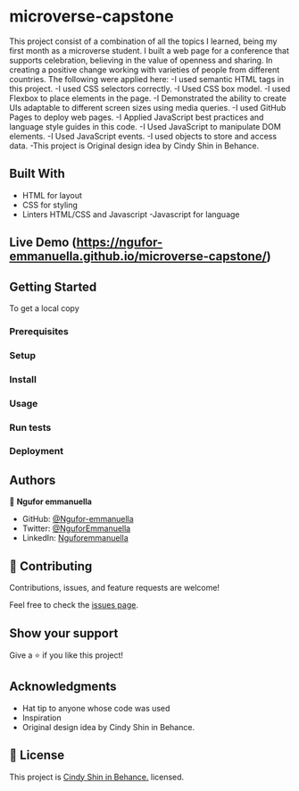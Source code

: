 # microverse-capstone
 This project consist of a combination of all the topics I learned, being my first month as a microverse student. I  built a web page for a conference that supports celebration, believing in the value of openness and sharing. In creating a positive change working with varieties of people from different countries. The following were applied here:
-I used semantic HTML tags in this project.
-I used CSS selectors correctly.
-I Used CSS box model.
-I used Flexbox to place elements in the page.
-I Demonstrated the ability to create UIs adaptable to different screen sizes using media queries.
-I used GitHub Pages to deploy web pages.
-I Applied JavaScript best practices and language style guides in this code.
-I Used JavaScript to manipulate DOM elements.
-I Used JavaScript events.
-I used objects to store and access data.
 -This project is Original design idea by Cindy Shin in Behance.
## Built With

- HTML for layout 
- CSS for styling
- Linters HTML/CSS and Javascript
-Javascript for language

## Live Demo (https://ngufor-emmanuella.github.io/microverse-capstone/)


## Getting Started
To get a local copy

### Prerequisites

### Setup

### Install

### Usage

### Run tests

### Deployment


## Authors

👤 **Ngufor emmanuella**

- GitHub: [@Ngufor-emmanuella](https://github.com/Ngufor-emmanuella)
- Twitter: [@NguforEmmanuella](https://twitter.com/NguforEmmanuella)
- LinkedIn: [Nguforemmanuella](https://linkedin.com/in/Nguforemmanuella)


## 🤝 Contributing

Contributions, issues, and feature requests are welcome!

Feel free to check the [issues page](../../issues/).

## Show your support

Give a ⭐️ if you like this project!

## Acknowledgments

- Hat tip to anyone whose code was used
- Inspiration
- Original design idea by Cindy Shin in Behance.

## 📝 License

This project is [Cindy Shin in Behance.](https://www.behance.net/adagio07) licensed.